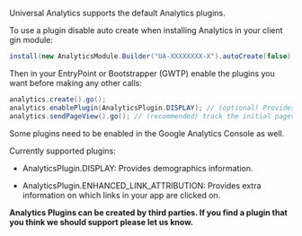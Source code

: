 Universal Analytics supports the default Analytics plugins.

To use a plugin disable auto create when installing Analytics in your client gin module:

```java
install(new AnalyticsModule.Builder("UA-XXXXXXXX-X").autoCreate(false).build());
```

Then in your EntryPoint or Bootstrapper (GWTP) enable the plugins you want before making any other calls:

```java
analytics.create().go();
analytics.enablePlugin(AnalyticsPlugin.DISPLAY); // (optional) Provides demographics information.
analytics.sendPageView().go(); // (recommended) track the initial pageview
```

Some plugins need to be enabled in the Google Analytics Console as well.

Currently supported plugins:

* AnalyticsPlugin.DISPLAY: Provides demographics information.

* AnalyticsPlugin.ENHANCED_LINK_ATTRIBUTION: Provides extra information on which links in your app are clicked on.

**Analytics Plugins can be created by third parties.  If you find a plugin that you think we should support please let us know.**
